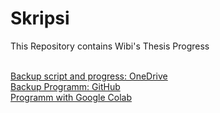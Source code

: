 # Skripsi
This Repository contains Wibi's Thesis Progress

<br>[Backup script and progress: OneDrive](https://www.markdownguide.org)
<br>[Backup Programm: GitHub](https://github.com/WibiAnto/Skripsi/tree/main/Program)
<br>[Programm with Google Colab](https://colab.research.google.com/drive/1M9Hh0Ddj6YymGyadw5MK3_9y_WWwAN4M)